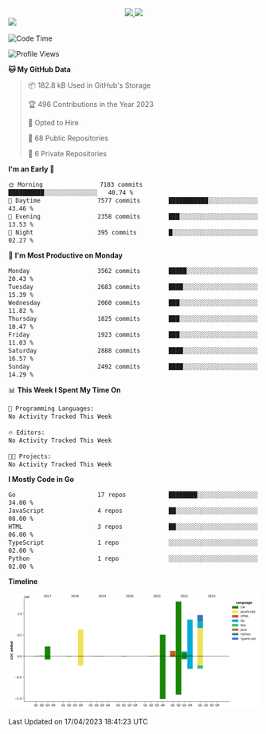 <div align="center">
  <a href="https://github.com/arielsrv">
    <img height="180em" src="https://github-readme-stats.vercel.app/api?username=arielsrv&show_icons=true&theme=radical&include_all_commits=true&count_private=true"/>
    <img height="180em" src="https://github-readme-stats.vercel.app/api/top-langs/?username=arielsrv&layout=compact&langs_count=10&theme=radical"/>
 </a>
</div>

<div>
  <a href="https://www.linkedin.com/in/arielpineiro/" target="_blank">
    <img src="https://img.shields.io/badge/-LinkedIn-%230077B5?style=for-the-badge&logo=linkedin&logoColor=white" target="_blank">
  </a>
</div>

<!--START_SECTION:waka-->
![Code Time](http://img.shields.io/badge/Code%20Time-0%20secs-blue)

![Profile Views](http://img.shields.io/badge/Profile%20Views-0-blue)

**🐱 My GitHub Data** 

> 📦 182.8 kB Used in GitHub's Storage 
 > 
> 🏆 496 Contributions in the Year 2023
 > 
> 💼 Opted to Hire
 > 
> 📜 68 Public Repositories 
 > 
> 🔑 6 Private Repositories 
 > 
**I'm an Early 🐤** 

```text
🌞 Morning                7103 commits        ██████████░░░░░░░░░░░░░░░   40.74 % 
🌆 Daytime                7577 commits        ███████████░░░░░░░░░░░░░░   43.46 % 
🌃 Evening                2358 commits        ███░░░░░░░░░░░░░░░░░░░░░░   13.53 % 
🌙 Night                  395 commits         █░░░░░░░░░░░░░░░░░░░░░░░░   02.27 % 
```
📅 **I'm Most Productive on Monday** 

```text
Monday                   3562 commits        █████░░░░░░░░░░░░░░░░░░░░   20.43 % 
Tuesday                  2683 commits        ████░░░░░░░░░░░░░░░░░░░░░   15.39 % 
Wednesday                2060 commits        ███░░░░░░░░░░░░░░░░░░░░░░   11.82 % 
Thursday                 1825 commits        ███░░░░░░░░░░░░░░░░░░░░░░   10.47 % 
Friday                   1923 commits        ███░░░░░░░░░░░░░░░░░░░░░░   11.03 % 
Saturday                 2888 commits        ████░░░░░░░░░░░░░░░░░░░░░   16.57 % 
Sunday                   2492 commits        ████░░░░░░░░░░░░░░░░░░░░░   14.29 % 
```


📊 **This Week I Spent My Time On** 

```text
💬 Programming Languages: 
No Activity Tracked This Week

🔥 Editors: 
No Activity Tracked This Week

🐱‍💻 Projects: 
No Activity Tracked This Week
```

**I Mostly Code in Go** 

```text
Go                       17 repos            ████████░░░░░░░░░░░░░░░░░   34.00 % 
JavaScript               4 repos             ██░░░░░░░░░░░░░░░░░░░░░░░   08.00 % 
HTML                     3 repos             ██░░░░░░░░░░░░░░░░░░░░░░░   06.00 % 
TypeScript               1 repo              ░░░░░░░░░░░░░░░░░░░░░░░░░   02.00 % 
Python                   1 repo              ░░░░░░░░░░░░░░░░░░░░░░░░░   02.00 % 
```



**Timeline**

![Lines of Code chart](https://raw.githubusercontent.com/arielsrv/arielsrv/main/assets/bar_graph.png)


 Last Updated on 17/04/2023 18:41:23 UTC
<!--END_SECTION:waka-->
